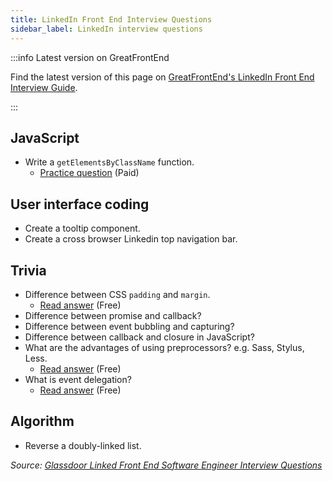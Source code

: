 ```yaml
---
title: LinkedIn Front End Interview Questions
sidebar_label: LinkedIn interview questions
---
```


:::info Latest version on GreatFrontEnd

Find the latest version of this page on [GreatFrontEnd's LinkedIn Front End Interview Guide](https://www.greatfrontend.com/interviews/company/linkedin/questions-guides?utm_source=frontendinterviewhandbook&utm_medium=referral&gnrs=frontendinterviewhandbook).

:::

## JavaScript

- Write a `getElementsByClassName` function.
  - [Practice question](https://www.greatfrontend.com/questions/javascript/get-elements-by-class-name?utm_source=frontendinterviewhandbook&utm_medium=referral&gnrs=frontendinterviewhandbook) (Paid)

## User interface coding

- Create a tooltip component.
- Create a cross browser Linkedin top navigation bar.

## Trivia

- Difference between CSS `padding` and `margin`.
  - [Read answer](https://www.greatfrontend.com/questions/quiz/explain-your-understanding-of-the-box-model-and-how-you-would-tell-the-browser-in-css-to-render-your-layout-in-different-box-models?utm_source=frontendinterviewhandbook&utm_medium=referral&gnrs=frontendinterviewhandbook) (Free)
- Difference between promise and callback?
- Difference between event bubbling and capturing?
- Difference between callback and closure in JavaScript?
- What are the advantages of using preprocessors? e.g. Sass, Stylus, Less.
  - [Read answer](https://www.greatfrontend.com/questions/quiz/what-are-the-advantages-disadvantages-of-using-css-preprocessors?utm_source=frontendinterviewhandbook&utm_medium=referral&gnrs=frontendinterviewhandbook) (Free)
- What is event delegation?
  - [Read answer](https://www.greatfrontend.com/questions/quiz/explain-event-delegation?utm_source=frontendinterviewhandbook&utm_medium=referral&gnrs=frontendinterviewhandbook) (Free)

## Algorithm

- Reverse a doubly-linked list.

_Source: [Glassdoor Linked Front End Software Engineer Interview Questions](https://www.glassdoor.sg/Interview/LinkedIn-Front-End-Software-Engineer-Interview-Questions-EI_IE34865.0,8_KO9,36.htm)_
